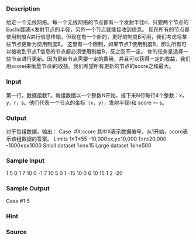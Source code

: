 
### Description
给定一个无线网络。每一个无线网络的节点都有一个发射半径ri，只要两个节点的Euclid距离≤发射节点的半径，另外一个节点就能接收到信息。
现在所有的节点都使用制度A进行信息传输，但现在有一个新的，更好的制度B可用，我们考虑将某些节点更新为使用制度B。
这里有一个限制，如果节点T使用制度B，那么所有可以接收到节点T信息的节点都必须使用制度B，反之则不一定。
你的任务是选择一些节点进行更新。因为更新节点需要一定的费用，并且可以获得一定的收益，我们用scorei来衡量节点i的收益。我们希望所有更新的节点的score之和最大。

### Input
第一行，数据组数T。每组数据以一个整数N开始，接下来N行每行4个整数：x，y，r，s。他们代表一个节点的坐标（x，y），发射半径r和 score — s。

### Output
对于每组数据，输出：
Case  #X:score
其中X表示数据编号，从1开始，score表示该组数据的答案。
Limits
1≤T≤55
-10,000≤x,y≤10,000
1≤r≤20,000
-1000≤s≤1000
Small dataset
1≤n≤15
Large dataset
1≤n≤500
### Sample Input
1
5
0  1  7  10
0  -1  7  10
5  0  1  -15
10  0  6  10
15  1  2  -20

### Sample Output
Case  #1:5
### Hint

### Source
